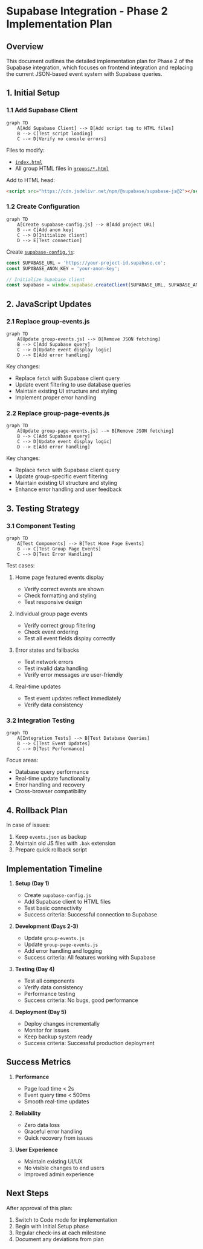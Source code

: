 # Supabase Integration - Phase 2 Implementation Plan

## Overview

This document outlines the detailed implementation plan for Phase 2 of the Supabase integration, which focuses on frontend integration and replacing the current JSON-based event system with Supabase queries.

## 1. Initial Setup

### 1.1 Add Supabase Client

```mermaid
graph TD
    A[Add Supabase Client] --> B[Add script tag to HTML files]
    B --> C[Test script loading]
    C --> D[Verify no console errors]
```

Files to modify:
- [`index.html`](../index.html)
- All group HTML files in [`groups/*.html`](../groups/)

Add to HTML head:
```html
<script src="https://cdn.jsdelivr.net/npm/@supabase/supabase-js@2"></script>
```

### 1.2 Create Configuration

```mermaid
graph TD
    A[Create supabase-config.js] --> B[Add project URL]
    B --> C[Add anon key]
    C --> D[Initialize client]
    D --> E[Test connection]
```

Create [`supabase-config.js`](../supabase-config.js):
```javascript
const SUPABASE_URL = 'https://your-project-id.supabase.co';
const SUPABASE_ANON_KEY = 'your-anon-key';

// Initialize Supabase client
const supabase = window.supabase.createClient(SUPABASE_URL, SUPABASE_ANON_KEY);
```

## 2. JavaScript Updates

### 2.1 Replace group-events.js

```mermaid
graph TD
    A[Update group-events.js] --> B[Remove JSON fetching]
    B --> C[Add Supabase query]
    C --> D[Update event display logic]
    D --> E[Add error handling]
```

Key changes:
- Replace `fetch` with Supabase client query
- Update event filtering to use database queries
- Maintain existing UI structure and styling
- Implement proper error handling

### 2.2 Replace group-page-events.js

```mermaid
graph TD
    A[Update group-page-events.js] --> B[Remove JSON fetching]
    B --> C[Add Supabase query]
    C --> D[Update event display logic]
    D --> E[Add error handling]
```

Key changes:
- Replace `fetch` with Supabase client query
- Update group-specific event filtering
- Maintain existing UI structure and styling
- Enhance error handling and user feedback

## 3. Testing Strategy

### 3.1 Component Testing

```mermaid
graph TD
    A[Test Components] --> B[Test Home Page Events]
    B --> C[Test Group Page Events]
    C --> D[Test Error Handling]
```

Test cases:
1. Home page featured events display
   - Verify correct events are shown
   - Check formatting and styling
   - Test responsive design

2. Individual group page events
   - Verify correct group filtering
   - Check event ordering
   - Test all event fields display correctly

3. Error states and fallbacks
   - Test network errors
   - Test invalid data handling
   - Verify error messages are user-friendly

4. Real-time updates
   - Test event updates reflect immediately
   - Verify data consistency

### 3.2 Integration Testing

```mermaid
graph TD
    A[Integration Tests] --> B[Test Database Queries]
    B --> C[Test Event Updates]
    C --> D[Test Performance]
```

Focus areas:
- Database query performance
- Real-time update functionality
- Error handling and recovery
- Cross-browser compatibility

## 4. Rollback Plan

In case of issues:
1. Keep `events.json` as backup
2. Maintain old JS files with `.bak` extension
3. Prepare quick rollback script

## Implementation Timeline

1. **Setup (Day 1)**
   - Create `supabase-config.js`
   - Add Supabase client to HTML files
   - Test basic connectivity
   - Success criteria: Successful connection to Supabase

2. **Development (Days 2-3)**
   - Update `group-events.js`
   - Update `group-page-events.js`
   - Add error handling and logging
   - Success criteria: All features working with Supabase

3. **Testing (Day 4)**
   - Test all components
   - Verify data consistency
   - Performance testing
   - Success criteria: No bugs, good performance

4. **Deployment (Day 5)**
   - Deploy changes incrementally
   - Monitor for issues
   - Keep backup system ready
   - Success criteria: Successful production deployment

## Success Metrics

1. **Performance**
   - Page load time < 2s
   - Event query time < 500ms
   - Smooth real-time updates

2. **Reliability**
   - Zero data loss
   - Graceful error handling
   - Quick recovery from issues

3. **User Experience**
   - Maintain existing UI/UX
   - No visible changes to end users
   - Improved admin experience

## Next Steps

After approval of this plan:
1. Switch to Code mode for implementation
2. Begin with Initial Setup phase
3. Regular check-ins at each milestone
4. Document any deviations from plan